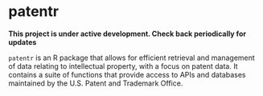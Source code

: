 # patentr

**This project is under active development. Check back periodically for updates**

`patentr` is an R package that allows for efficient retrieval and management of data relating to intellectual property, with a focus on patent data. It contains a suite of functions that provide access to APIs and databases maintained by the U.S. Patent and Trademark Office.
